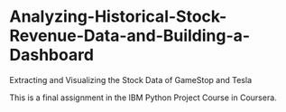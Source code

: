 # Analyzing-Historical-Stock-Revenue-Data-and-Building-a-Dashboard
Extracting and Visualizing the Stock Data of GameStop and Tesla

This is a final assignment in the IBM Python Project Course in Coursera.
